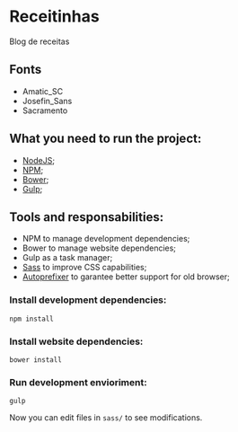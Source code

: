 # Receitinhas
Blog de receitas

## Fonts 
- Amatic_SC
- Josefin_Sans
- Sacramento

## What you need to run the project:
- [NodeJS](nodejs.org);
- [NPM](https://www.npmjs.com);
- [Bower](https://bower.io);
- [Gulp](http://gulpjs.com);

## Tools and responsabilities:
- NPM to manage development dependencies;
- Bower to manage website dependencies;
- Gulp as a task manager;
- [Sass](http://sass-lang.com) to improve CSS capabilities;
- [Autoprefixer](https://autoprefixer.github.io) to garantee better support for old browser;

### Install development dependencies:
`npm install`

### Install website dependencies:
`bower install`

### Run development envioriment:
`gulp`

Now you can edit files in `sass/` to see modifications.
